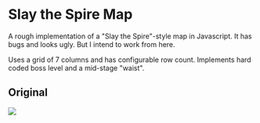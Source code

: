 # Slay the Spire Map
A rough implementation of a "Slay the Spire"-style map in Javascript. It has bugs and looks ugly. But I intend to work from here.

Uses a grid of 7 columns and has configurable row count. Implements hard coded boss level and a mid-stage "waist".

## Original

![](https://steamuserimages-a.akamaihd.net/ugc/957481092845833078/A708E7902EE6E6EFECD06D1FB5FB906BB9EB8D51/)

